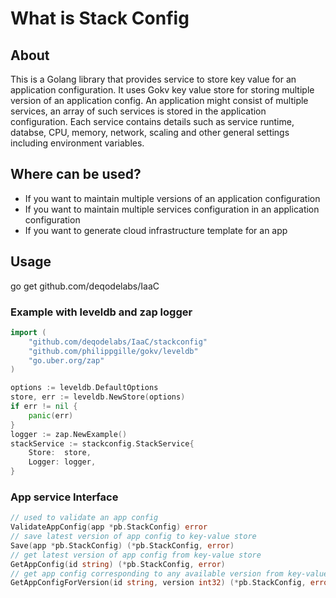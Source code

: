 # What is Stack Config

## About
This is a Golang library that provides service to store key value for an application configuration. It uses Gokv key value store for storing multiple version of an application config. An application might consist of multiple services, an array of such services is stored in the application configuration. Each service contains details such as service runtime, databse, CPU, memory, network, scaling and other general settings including environment variables.

## Where can be used?
- If you want to maintain multiple versions of an application configuration
- If you want to maintain multiple services configuration in an application configuration
- If you want to generate cloud infrastructure template for an app

## Usage
go get github.com/deqodelabs/IaaC

### Example with leveldb and zap logger
```go
import (
    "github.com/deqodelabs/IaaC/stackconfig"
    "github.com/philippgille/gokv/leveldb"
    "go.uber.org/zap"
)

options := leveldb.DefaultOptions
store, err := leveldb.NewStore(options)
if err != nil {
    panic(err)
}
logger := zap.NewExample()
stackService := stackconfig.StackService{
    Store:  store,
    Logger: logger,
}
```

### App service Interface
```go
// used to validate an app config
ValidateAppConfig(app *pb.StackConfig) error
// save latest version of app config to key-value store
Save(app *pb.StackConfig) (*pb.StackConfig, error)
// get latest version of app config from key-value store
GetAppConfig(id string) (*pb.StackConfig, error)
// get app config corresponding to any available version from key-value store
GetAppConfigForVersion(id string, version int32) (*pb.StackConfig, error)
```



